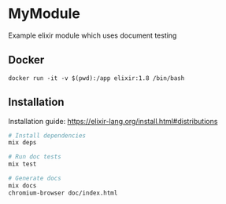 # MyModule

Example elixir module which uses document testing

## Docker

`docker run -it -v $(pwd):/app elixir:1.8 /bin/bash`

## Installation

Installation guide: https://elixir-lang.org/install.html#distributions

```bash
# Install dependencies
mix deps

# Run doc tests
mix test

# Generate docs
mix docs
chromium-browser doc/index.html

```